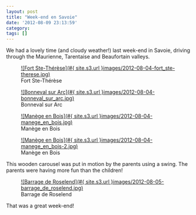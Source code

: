 ```yaml
---
layout: post
title: "Week-end en Savoie"
date: '2012-08-09 23:13:59'
category: 
tags: []
---
```


We had a lovely time (and cloudy weather!) last week-end in Savoie, driving through the Maurienne, Tarentaise and Beaufortain valleys.

<figure>
  <a href="#{ site.s3.url }images/2012-08-04-fort_ste-therese.jpg" rel="lightbox[savoie]" title="Fort Ste-Th&eacute;r&egrave;se">
  ![Fort Ste-Th&eacuter&egrave;se](#{ site.s3.url }images/2012-08-04-fort_ste-therese.jpg)
  </a>
  <figcaption>Fort Ste-Th&eacute;r&egrave;se</figcaption>
</figure>

<figure>
  <a href="#{ site.s3.url }images/2012-08-04-bonneval_sur_arc.jpg" rel="lightbox[savoie]" title="Bonneval sur Arc">
  ![Bonneval sur Arc](#{ site.s3.url }images/2012-08-04-bonneval_sur_arc.jpg)
  </a>
  <figcaption>Bonneval sur Arc</figcaption>
</figure>

<figure>
  <a href="#{ site.s3.url }images/2012-08-04-manege_en_bois.jpg" rel="lightbox[savoie]" title="Man&egrave;ge en Bois">
  ![Man&egrave;ge en Bois](#{ site.s3.url }images/2012-08-04-manege_en_bois.jpg)
  </a>
  <figcaption>Man&egrave;ge en Bois</figcaption>
</figure>

<figure>
  <a href="#{ site.s3.url }images/2012-08-04-manege_en_bois-2.jpg" rel="lightbox[savoie]" title="Man&egrave;ge en Bois">
  ![Man&egrave;ge en Bois](#{ site.s3.url }images/2012-08-04-manege_en_bois-2.jpg)
  </a>
  <figcaption>Man&egrave;ge en Bois</figcaption>
</figure>

 This wooden carousel was put in motion by the parents using a swing. The parents were having more fun than the children! 

<figure>
  <a href="#{ site.s3.url }images/2012-08-05-barrage_de_roselend.jpg" rel="lightbox[savoie]" title="Barrage de Roselend">
  ![Barrage de Roselend](#{ site.s3.url }images/2012-08-05-barrage_de_roselend.jpg)
  </a>
  <figcaption>Barrage de Roselend</figcaption>
</figure>

That was a great week-end!

